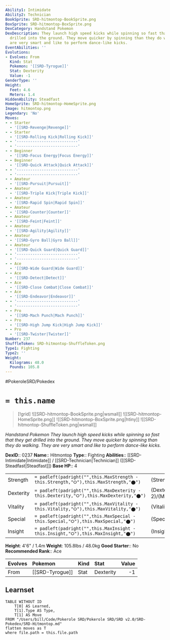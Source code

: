 ```yaml
---
Ability1: Intimidate
Ability2: Technician
BookSprite: SRD-hitmontop-BookSprite.png
BoxSprite: SRD-hitmontop-BoxSprite.png
DexCategory: Handstand Pokemon
DexDescription: They launch high speed kicks while spinning so fast that they get
  drilled into the ground. They move quicker by spinning than they do walking. They
  are very smart and like to perform dance-like kicks.
EventAbilities: ''
Evolutions:
- Evolves: From
  Kind: Stat
  Pokemon: '[[SRD-Tyrogue]]'
  Stat: Dexterity
  Value: -1
GenderType: ''
Height:
  Feet: 4.6
  Meters: 1.4
HiddenAbility: Steadfast
HomeSprite: SRD-hitmontop-HomeSprite.png
Image: hitmontop.png
Legendary: 'No'
Moves:
- - Starter
  - '[[SRD-Revenge|Revenge]]'
- - Starter
  - '[[SRD-Rolling Kick|Rolling Kick]]'
- - '---------------------------'
  - '---------------------------'
- - Beginner
  - '[[SRD-Focus Energy|Focus Energy]]'
- - Beginner
  - '[[SRD-Quick Attack|Quick Attack]]'
- - '---------------------------'
  - '---------------------------'
- - Amateur
  - '[[SRD-Pursuit|Pursuit]]'
- - Amateur
  - '[[SRD-Triple Kick|Triple Kick]]'
- - Amateur
  - '[[SRD-Rapid Spin|Rapid Spin]]'
- - Amateur
  - '[[SRD-Counter|Counter]]'
- - Amateur
  - '[[SRD-Feint|Feint]]'
- - Amateur
  - '[[SRD-Agility|Agility]]'
- - Amateur
  - '[[SRD-Gyro Ball|Gyro Ball]]'
- - Amateur
  - '[[SRD-Quick Guard|Quick Guard]]'
- - '---------------------------'
  - '---------------------------'
- - Ace
  - '[[SRD-Wide Guard|Wide Guard]]'
- - Ace
  - '[[SRD-Detect|Detect]]'
- - Ace
  - '[[SRD-Close Combat|Close Combat]]'
- - Ace
  - '[[SRD-Endeavor|Endeavor]]'
- - '---------------------------'
  - '---------------------------'
- - Pro
  - '[[SRD-Mach Punch|Mach Punch]]'
- - Pro
  - '[[SRD-High Jump Kick|High Jump Kick]]'
- - Pro
  - '[[SRD-Twister|Twister]]'
Number: 237
ShuffleToken: SRD-hitmontop-ShuffleToken.png
Type1: Fighting
Type2: ''
Weight:
  Kilograms: 48.0
  Pounds: 105.8
---
```


#PokeroleSRD/Pokedex

# `= this.name`

> [!grid]
> ![[SRD-hitmontop-BookSprite.png|wsmall]]
> ![[SRD-hitmontop-HomeSprite.png]]
> ![[SRD-hitmontop-BoxSprite.png|htiny]]
> ![[SRD-hitmontop-ShuffleToken.png|wsmall]]


*Handstand Pokemon*
*They launch high speed kicks while spinning so fast that they get drilled into the ground. They move quicker by spinning than they do walking. They are very smart and like to perform dance-like kicks.*

**DexID**:: 0237
**Name**:: Hitmontop
**Type**:: Fighting
**Abilities**:: [[SRD-Intimidate|Intimidate]] / [[SRD-Technician|Technician]] ([[SRD-Steadfast|Steadfast]])
**Base HP**:: 4

|           |                                                                                        |                                          |
| --------- | -------------------------------------------------------------------------------------- | ---------------------------------------- |
| Strength  | `= padleft(padright("",this.MaxStrength - this.Strength,"⭘"),this.MaxStrength,"⬤")`    | (Strength::3)/(MaxStrength::6)   |
| Dexterity | `= padleft(padright("",this.MaxDexterity - this.Dexterity,"⭘"),this.MaxDexterity,"⬤")` | (Dexterity:: 2)/(MaxDexterity::5) |
| Vitality  | `= padleft(padright("",this.MaxVitality - this.Vitality,"⭘"),this.MaxVitality,"⬤")`    | (Vitality::3)/(MaxVitality::6)   |
| Special   | `= padleft(padright("",this.MaxSpecial - this.Special,"⭘"),this.MaxSpecial,"⬤")`       | (Special::1)/(MaxSpecial::3)     |
| Insight   | `= padleft(padright("",this.MaxInsight - this.Insight,"⭘"),this.MaxInsight,"⬤")`       | (Insight::3)/(MaxInsight::6)     |

**Height**: 4'6" / 1.4m
**Weight**: 105.8lbs / 48.0kg
**Good Starter**:: No
**Recommended Rank**:: Ace

| Evolves   | Pokemon         | Kind   | Stat      |   Value |
|:----------|:----------------|:-------|:----------|--------:|
| From      | [[SRD-Tyrogue]] | Stat   | Dexterity |      -1 |

## Learnset

```dataview
TABLE WITHOUT ID
    T[0] AS Learned,
    T[1].Type AS Type,
    T[1] AS Move
FROM "/Users/bill/Code/Pokerole SRD/Pokerole SRD/SRD v2.0/SRD-Pokedex/SRD-Hitmontop.md"
flatten moves as T
where file.path = this.file.path
```
